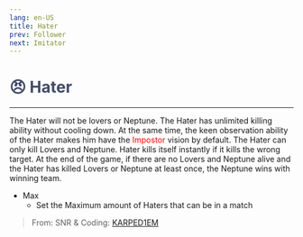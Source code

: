 ```yaml
---
lang: en-US
title: Hater
prev: Follower
next: Imitator
---
```


# <font color="#414b66">😠 <b>Hater</b></font> <Badge text="Benign" type="tip" vertical="middle"/>
---

The Hater will not be lovers or Neptune. The Hater has unlimited killing ability without cooling down. At the same time, the keen observation ability of the Hater makes him have the <font color=red>Impostor</font> vision by default. The Hater can only kill Lovers and Neptune. Hater kills itself instantly if it kills the wrong target. At the end of the game, if there are no Lovers and Neptune alive and the Hater has killed Lovers or Neptune at least once, the Neptune wins with winning team.
* Max
  * Set the Maximum amount of Haters that can be in a match 

> From: SNR & Coding: [KARPED1EM](https://github.com/KARPED1EM)